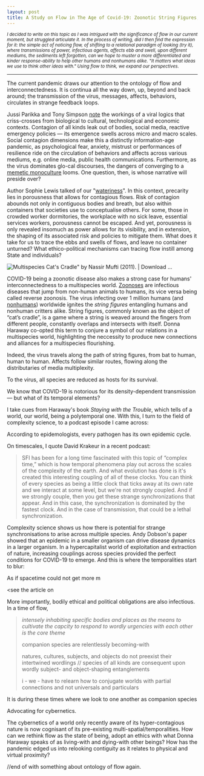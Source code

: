 ```yaml
---
layout: post
title: A Study on Flow in The Age of Covid-19: Zoonotic String Figures, Timescales
---
```


<sup>*I decided to write on this topic as I was intrigued with the significance of flow in our current moment, but struggled articulate it. In the process of writing, did I then find the expression for it: the simple act of noticing flow, of shifting to a relational paradigm of looking (try it), where transmissions of power, infectious agents, affects ebb and swell, upon different mediums, the sediments left forgotten, can we hope to muster a more differentiated and kinder response-ability to help other humans and nonhumans alike. "It matters what ideas we use to think other ideas with." Using flow to think, we expand our perspectives.* </sup>

---

The current pandemic draws our attention to the ontology of flow and interconnectedness. It is continua all the way down, up, beyond and back around; the transmission of the virus, messages, affects, behaviors, circulates in strange feedback loops. 

Jussi Parikka and Tony Simpson [note](https://www.boundary2.org/2020/04/tony-d-sampson-and-jussi-parikka-the-new-logics-of-viral-media/) the workings of a viral logics that criss-crosses from biological to cultural, technological and economic contexts. Contagion of all kinds leak out of bodies, social media, reactive emergency policies — its emergence swells across micro and macro scales. Social contagion dimensions make this a distinctly information-age pandemic, as psychological fear, anxiety, mistrust or performances of resilience ride on the circulation of behaviors and affects across various mediums, e.g. online media, public health communications. Furthermore, as the virus dominates glo-cal discourses, the dangers of converging to a [memetic monoculture](https://complexity.simplecast.com/episodes/27/transcript) looms. One question, then, is whose narrative will preside over?

Author Sophie Lewis talked of our "[wateriness](https://thenewinquiry.com/amniotechnics/)". In this context, precarity lies in porousness that allows for contagious flows. Risk of contagion abounds not only in contiguous bodies and breath, but also within containers that societies use to conceptualise others. For some, those in crowded worker dormitories, the workplace with no sick leave, essential services workers, porousness cannot be escaped. And yet, porousness is only revealed insomuch as power allows for its visibility, and in extension, the shaping of its associated risk and policies to mitigate them. What does it take for us to trace the ebbs and swells of flows, and leave no container unturned? What ethico-political mechanisms can tracing flow instill among State and individuals? 

![Multispecies Cat's Cradle" by Nassir Mufti (2011). | Download ...](https://www.researchgate.net/profile/Ron_Eglash/publication/338115550/figure/fig1/AS:839093214793728@1577066820575/Multispecies-Cats-Cradle-by-Nassir-Mufti-2011.jpg)

COVID-19 being a zoonotic disease also makes a strong case for humans' interconnectedness to a multispecies world. [Zoonoses](https://en.wikipedia.org/wiki/Zoonosis) are infectious diseases that jump from non-human animals to humans, its vice versa being called reverse zoonosis. The virus infecting over 1 million humans (and [nonhumans](https://www.cdc.gov/coronavirus/2019-ncov/daily-life-coping/animals.html)) worldwide ignites the *string figures* entangling humans and nonhuman critters alike. String figures, commonly known as the object of “cat’s cradle”, is a game where a string is weaved around the fingers from different people, constantly overlaps and intersects with itself. Donna Haraway co-opted this term to conjure a symbol of our relations in a multispecies world, highlighting the neccessity to produce new connections and alliances for a multispecies flourishing. 

Indeed, the virus travels along the path of string figures, from bat to human, human to human. Affects follow similar routes, flowing along the distributaries of media multiplexity. 

To the virus, all species are reduced as hosts for its survival. 

We know that COVID-19 is notorious for its density-dependent transmission — but what of its temporal elements? 

I take cues from Haraway's book *Staying with the Trouble*, which tells of a world, our world, being a polytemporal one. With this, I turn to the field of complexity science, to a podcast episode I came across: 

According to epidemologists, every pathogen has its own epidemic cycle. 

On timescales, I quote David Krakeur in a recent podcast: 

> SFI has been for a long time fascinated with this topic of “complex time,” which is how temporal phenomena play out across the scales of the complexity of the earth. And what evolution has done is it's created this interesting coupling of all of these clocks. You can think of every species as being a little clock that ticks away at its own rate and we interact at some level, but we're not strongly coupled. And if we strongly couple, then you get these strange synchronizations that appear. And in this case, the synchronization is dominated by the fastest clock. And in the case of transmission, that could be a lethal synchronization.

Complexity science shows us how there is potential for strange synchronisations to arise across multiple species. Andy Dobson's paper showed that an epidemic in a smaller organism can drive disease dynamics in a larger organism. In a hypercapitalist world of exploitation and extraction of nature, increasing couplings across species provided the perfect conditions for COVID-19 to emerge. And this is where the temporalities start to blur: 

As if spacetime could not get more m

<see the article on 

More importantly, bodily ethical and political obligations are also infectious. In a time of flow, 



> *intensely inhabiting specific bodies and places as the means to cultivate the capcity to respond to wordly urgencies with each other is the core theme*
>
> companion species are relentlessly becoming-with
>
> natures, cultures, subjects, and objects do not preexist their intertwined wordlings   // species of all kinds are consequent upon wordly subject- and object-shaping entanglements
>
> i - we - have to relearn how to conjugate worlds with partial connections and not universals and particulars 



It is during these times where we look to one another as companion species

Advocating for cybernetics. 

The cybernetics of a world only recently aware of its hyper-contagious nature is now cognisant of its pre-existing multi-spatial/temporalities. How can we rethink flow as the state of being, adopt an ethics with what Donna Haraway speaks of as living-with and dying-with other beings? How has the pandemic edged us into relooking contiguity as it relates to physical and virtual proximity? 



//end of with something about ontology of flow again. 

